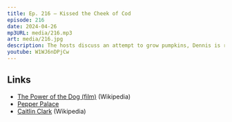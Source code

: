 ```yaml
---
title: Ep. 216 – Kissed the Cheek of Cod
episode: 216
date: 2024-04-26
mp3URL: media/216.mp3
art: media/216.jpg
description: The hosts discuss an attempt to grow pumpkins, Dennis is reading The Power of the Dog, Erik had a nice Spanish meal, Dennis made some cod cheeks once, Erik recommends ordering fish in restaurants,   Dennis shares his walleye recipe, Erik went to a Japanese restaurant with subpar wasabi, the Trump hush money trial, Caitlin Clark goes pro, Dennis rebuilt the corner of a building with liquid nails.
youtube: W1WJ6nDPjCw
---
```


## Links

- [The Power of the Dog (film)](<https://en.wikipedia.org/wiki/The_Power_of_the_Dog_(film)>) (Wikipedia)
- [Pepper Palace](https://pepperpalace.com/)
- [Caitlin Clark](https://en.wikipedia.org/wiki/Caitlin_Clark) (Wikipedia)
